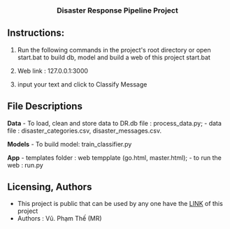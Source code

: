 <h3 align="center">Disaster Response Pipeline Project</h3>

## Instructions:
1. Run the following commands in the project's root directory or open start.bat to build db, model and build a web of this project
start.bat

2. Web link : 127.0.0.1:3000

3. input your text and click to Classify Message

## File Descriptions
**Data**
    - To load, clean and store data to DR.db file : process_data.py;
    - data file : disaster_categories.csv,  disaster_messages.csv.

**Models** 
    - To build model: train_classifier.py

**App**
    - templates folder : web tempplate (go.html, master.html);
    - to run the web : run.py

## Licensing, Authors
- This project is public that can be used by any one have the <a href="https://github.com/SandHome/Disaster_Response_Pipeline">LINK</a> of this project
- Authors : Vũ. Phạm Thế (MR)
